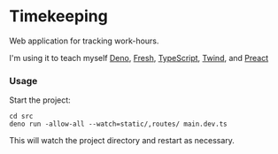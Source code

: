 # Timekeeping

Web application for tracking work-hours.

I'm using it to teach myself [Deno](https://deno.land),
[Fresh](https://fresh.deno.dev), [TypeScript](https://typescriptlang.org),
[Twind](https://twind.dev), and [Preact](https://preactjs.com)

### Usage

Start the project:

```
cd src
deno run -allow-all --watch=static/,routes/ main.dev.ts
```

This will watch the project directory and restart as necessary.